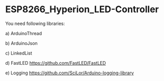 # ESP8266_Hyperion_LED-Controller
You need following libraries:

a) ArduinoThread

b) ArduinoJson

c) LinkedList

d) FastLED https://github.com/FastLED/FastLED

e) Logging https://github.com/SciLor/Arduino-logging-library
